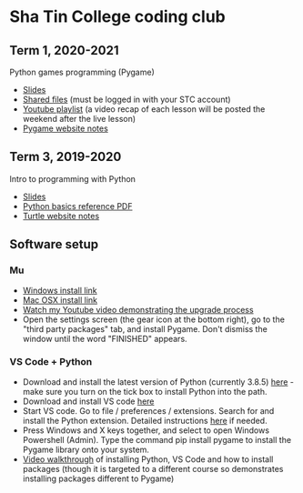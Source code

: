 # Sha Tin College coding club

## Term 1, 2020-2021

Python games programming (Pygame) 

* [Slides](https://docs.google.com/presentation/d/15wNYVzeBw1qGoASlwGHBJvKgqGSufp08lTziuVXDGFU/view)
* [Shared files](https://drive.google.com/drive/folders/12moRHNkbM52jgOQtsfMnO8cH5_cJTHvr?usp=sharing) (must be logged in with your STC account)
* [Youtube playlist](https://www.youtube.com/playlist?list=PLM-syYolLbsz5paY9gafMzMpWgv-h4ac6) (a video recap of each lesson will be posted the weekend after the live lesson)
* [Pygame website notes](https://pbaumgarten.com/pygame)

## Term 3, 2019-2020

Intro to programming with Python

* [Slides](https://docs.google.com/presentation/d/1auaxg0y9F9mICePAL5WdUbcWmCHZANhwYRi5jlrppEY/view)
* [Python basics reference PDF](https://pbaumgarten.com/python/000-python-basics-reference.pdf)
* [Turtle website notes](https://pbaumgarten.com/python/turtle.html)

## Software setup

### Mu

* [Windows install link](https://github.com/mu-editor/mu/releases/download/1.1.0-alpha.2/mu-editor_1.1.0-alpha.2_win64.exe)
* [Mac OSX install link](https://github.com/mu-editor/mu/releases/download/1.1.0-alpha.2/mu-editor_1.1.0-alpha.2_osx.dmg)
* [Watch my Youtube video demonstrating the upgrade process](https://www.youtube.com/watch?v=gf_q9N6HjOk&t=210s)
* Open the settings screen (the gear icon at the bottom right), go to the "third party packages" tab, and install Pygame. Don't dismiss the window until the word "FINISHED" appears.

### VS Code + Python

* Download and install the latest version of Python (currently 3.8.5) [here](https://www.python.org/downloads/) - make sure you turn on the tick box to install Python into the path.
* Download and install VS code [here](https://code.visualstudio.com/download)
* Start VS code. Go to file / preferences / extensions. Search for and install the Python extension. Detailed instructions [here](https://marketplace.visualstudio.com/items?itemName=ms-python.python) if needed.
* Press Windows and X keys together, and select to open Windows Powershell (Admin). Type the command pip install pygame to install the Pygame library onto your system.
* [Video walkthrough](https://www.youtube.com/watch?v=Lj_mHL3EA_Y) of installing Python, VS Code and how to install packages (though it is targeted to a different course so demonstrates installing packages different to Pygame)

